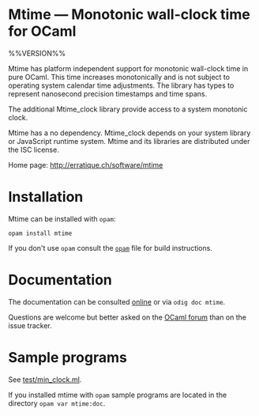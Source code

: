 Mtime — Monotonic wall-clock time for OCaml
===========================================
%%VERSION%%

Mtime has platform independent support for monotonic wall-clock time
in pure OCaml. This time increases monotonically and is not subject to
operating system calendar time adjustments. The library has types to
represent nanosecond precision timestamps and time spans.

The additional Mtime_clock library provide access to a system
monotonic clock.

Mtime has a no dependency. Mtime_clock depends on your system library
or JavaScript runtime system. Mtime and its libraries are distributed
under the ISC license.

Home page: <http://erratique.ch/software/mtime>  

# Installation

Mtime can be installed with `opam`:

    opam install mtime

If you don't use `opam` consult the [`opam`](opam) file for build
instructions.

# Documentation

The documentation can be consulted [online] or via `odig doc mtime`.

Questions are welcome but better asked on the [OCaml forum] than on
the issue tracker.

[online]: http://erratique.ch/software/mtime/doc/
[OCaml forum]: https://discuss.ocaml.org/

# Sample programs

See [test/min_clock.ml](test/min_clock.ml).

If you installed mtime with `opam` sample programs are located in
the directory `opam var mtime:doc`.
